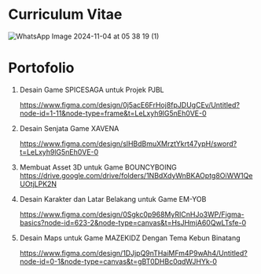 # Curriculum Vitae

![WhatsApp Image 2024-11-04 at 05 38 19 (1)](https://github.com/user-attachments/assets/810e41ba-09ff-40ab-a4f2-36a24d84b29e)

# Portofolio
1. Desain Game SPICESAGA untuk Projek PJBL
   
   https://www.figma.com/design/0j5acE6FrHoj8fpJDUgCEv/Untitled?node-id=1-11&node-type=frame&t=LeLxyh9lG5nEh0VE-0

2. Desain Senjata Game XAVENA
   
   https://www.figma.com/design/slHBdBmuXMrztYkrt47ypH/sword?t=LeLxyh9lG5nEh0VE-0

3. Membuat Asset 3D untuk Game BOUNCYBOING
   https://drive.google.com/drive/folders/1NBdXdyWnBKAOptg8OiWW1QeUOtjLPK2N
   
4. Desain Karakter dan Latar Belakang untuk Game EM-YOB
   
   https://www.figma.com/design/0Sgkc0p968MyRICnHJo3WP/Figma-basics?node-id=623-2&node-type=canvas&t=HsJHmjA60QwLTsfe-0
5. Desain Maps untuk Game MAZEKIDZ Dengan Tema Kebun Binatang
   
   https://www.figma.com/design/1DJjpQ9nTHaiMFm4P9wAh4/Untitled?node-id=0-1&node-type=canvas&t=gBT0DHBc0qdWJHYk-0
